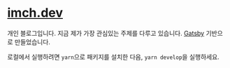 # [imch.dev](https://imch.dev)

개인 블로그입니다. 지금 제가 가장 관심있는 주제를 다루고 있습니다. [Gatsby](https://gatsbyjs.org) 기반으로 만들었습니다.

로컬에서 실행하려면 `yarn`으로 패키지를 설치한 다음, `yarn develop`을 실행하세요.
